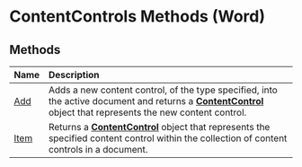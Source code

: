 
# ContentControls Methods (Word)

## Methods



|**Name**|**Description**|
|:-----|:-----|
|[Add](a9b612a6-6dcb-a74a-0b87-c112f51e2dcc.md)|Adds a new content control, of the type specified, into the active document and returns a  **[ContentControl](783dec26-9b63-11f8-6187-985f9c815f27.md)** object that represents the new content control.|
|[Item](7f468e82-e17c-3e98-e452-a214239dcab4.md)|Returns a  **[ContentControl](783dec26-9b63-11f8-6187-985f9c815f27.md)** object that represents the specified content control within the collection of content controls in a document.|
